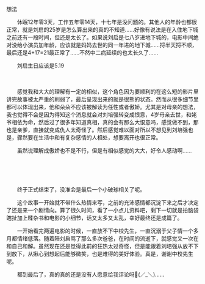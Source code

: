想法

　　休眠12年零3天，工作五年零14天，十七年是没问题的。其他人的年龄也都很正常，就是刘启的25岁是怎么算出来的真的不知道……好像有说法是在入住地下城之前还有一段时间，但还是太长了。如果说刘启是七八岁进地下城的，电影中间绝对没给小演员加年龄，应该就是妈妈去世的同一年进的地下城……捋半天捋不顺，最后还是4+17=21最正常了……不然中二病延续的也太长久了……

　　刘启生日应该是5.19

　　

　　感觉我和大大的理解有一定的相似，这个角色因为要顺利的在这么短的影片里讲完故事被太严重的削弱了，最后呈现出来的就是很熊的状态。然而从很多细节里都可以体现出来，他和朵朵不应该被解读为任性或者傲娇。尤其是对母亲的想法，我也觉得不会是因为得知这个消息就会对刘培强转变成恨意，4岁母亲去世，和姥爷相依为命，然后过了很多年知道真相，真的会有那么大恨意吗，感觉做不到，那也是亲爹，直接就变成仇人太奇怪了。然后感觉难以面对所以不想见到刘培强也是，骤然要在生活中和有复杂感情的人相处，想要离开也很正常。

　　虽然说理解成傲娇也不是不行，但是有相似感觉的大大，好令人感动啊……

　　

　　

　　终于正式结束了，没准会是最后一个小破球相关了呢。

　　这个故事一开始就不带什么热情来写，之前的充沛感情都沉淀下来之后才决定了还是来一个剧情向。算了很久时间，看了一小点儿资料吧，剩下一切就是拍脑袋瞎扯加上糅杂书和电影的小细节，话又太多又太乱，幸好最终还是成篇了。

　　一开始看完两遍电影的时候，一直放不下中校先生，一直沉溺于父子情一个多月都情绪低落。随着陪刘启骂了那么多次爸爸，在时间的流逝下，就感觉又一次在和自己和解。虽然现在还是觉得此前的狂热太过奇怪，但是能跟着刘培强从放不下到放下，从揪心到想起后能够微笑，也是难得的美好体验。真是，谢谢中校先生呢。

　　都到最后了，真的真的还是没有人愿意给我评论吗(／_＼)……

　　

　　

　　

　　
